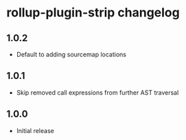 # rollup-plugin-strip changelog

## 1.0.2

* Default to adding sourcemap locations

## 1.0.1

* Skip removed call expressions from further AST traversal

## 1.0.0

* Initial release
